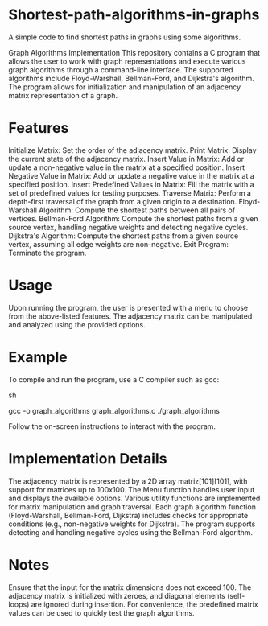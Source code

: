 # Shortest-path-algorithms-in-graphs
A simple code to find shortest paths in graphs using some algorithms.

Graph Algorithms Implementation
This repository contains a C program that allows the user to work with graph representations and execute various graph algorithms through a command-line interface. The supported algorithms include Floyd-Warshall, Bellman-Ford, and Dijkstra's algorithm. The program allows for initialization and manipulation of an adjacency matrix representation of a graph.

# Features

Initialize Matrix: Set the order of the adjacency matrix.
Print Matrix: Display the current state of the adjacency matrix.
Insert Value in Matrix: Add or update a non-negative value in the matrix at a specified position.
Insert Negative Value in Matrix: Add or update a negative value in the matrix at a specified position.
Insert Predefined Values in Matrix: Fill the matrix with a set of predefined values for testing purposes.
Traverse Matrix: Perform a depth-first traversal of the graph from a given origin to a destination.
Floyd-Warshall Algorithm: Compute the shortest paths between all pairs of vertices.
Bellman-Ford Algorithm: Compute the shortest paths from a given source vertex, handling negative weights and detecting negative cycles.
Dijkstra's Algorithm: Compute the shortest paths from a given source vertex, assuming all edge weights are non-negative.
Exit Program: Terminate the program.

# Usage
Upon running the program, the user is presented with a menu to choose from the above-listed features. The adjacency matrix can be manipulated and analyzed using the provided options.

# Example

To compile and run the program, use a C compiler such as gcc:

sh

gcc -o graph_algorithms graph_algorithms.c
./graph_algorithms

Follow the on-screen instructions to interact with the program.

# Implementation Details

The adjacency matrix is represented by a 2D array matriz[101][101], with support for matrices up to 100x100.
The Menu function handles user input and displays the available options.
Various utility functions are implemented for matrix manipulation and graph traversal.
Each graph algorithm function (Floyd-Warshall, Bellman-Ford, Dijkstra) includes checks for appropriate conditions (e.g., non-negative weights for Dijkstra).
The program supports detecting and handling negative cycles using the Bellman-Ford algorithm.

# Notes

Ensure that the input for the matrix dimensions does not exceed 100.
The adjacency matrix is initialized with zeroes, and diagonal elements (self-loops) are ignored during insertion.
For convenience, the predefined matrix values can be used to quickly test the graph algorithms.
